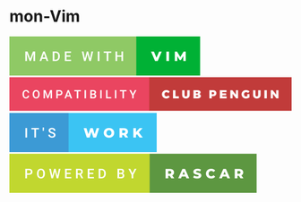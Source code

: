 # mon-Vim

![made-with-vim](img/made-with-vim.svg?style=centerme)
![compatibility-club-penguin](img/compatibility-club-penguin.svg?style=centerme)
![it's-work](img/it's-work.svg?style=centerme)
![powered-by-rascar](img/powered-by-rascar.svg?style=centerme)
